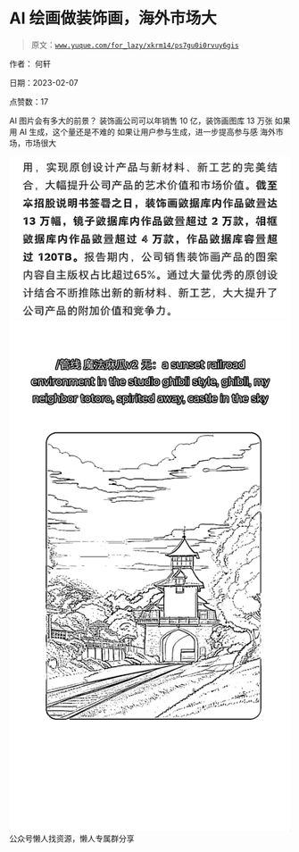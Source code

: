# AI 绘画做装饰画，海外市场大

> 原文：[`www.yuque.com/for_lazy/xkrm14/ps7gu0i0rvuy6gis`](https://www.yuque.com/for_lazy/xkrm14/ps7gu0i0rvuy6gis)



作者： 何轩



日期：2023-02-07



点赞数：17



AI 图片会有多大的前景？ 装饰画公司可以年销售 10 亿，装饰画图库 13 万张 如果用 AI 生成，这个量还是不难的 如果让用户参与生成，进一步提高参与感 海外市场，市场很大



![](img/7dec57cf09eef2b319dcbd095c9b660f.png)  <ne-p id="uf94038b6" data-lake-id="uf94038b6">![](img/c886d2464e264ee7b3b15cc935382764.png)  <ne-p id="u7b95d587" data-lake-id="u7b95d587">公众号懒人找资源，懒人专属群分享

</ne-p></ne-p>